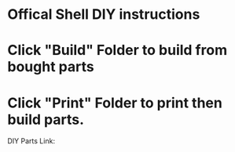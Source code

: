 
# Offical Shell DIY instructions

# Click "Build" Folder to build from bought parts

# Click "Print" Folder to print then build parts.


DIY Parts Link:

